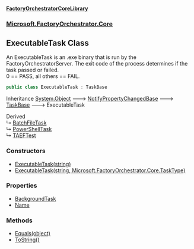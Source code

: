 #### [FactoryOrchestratorCoreLibrary](./FactoryOrchestratorCoreLibrary.md 'FactoryOrchestratorCoreLibrary')
### [Microsoft.FactoryOrchestrator.Core](./Microsoft-FactoryOrchestrator-Core.md 'Microsoft.FactoryOrchestrator.Core')
## ExecutableTask Class
An ExecutableTask is an .exe binary that is run by the FactoryOrchestratorServer. The exit code of the process determines if the task passed or failed.  
0 == PASS, all others == FAIL.  
```csharp
public class ExecutableTask : TaskBase
```
Inheritance [System.Object](https://docs.microsoft.com/en-us/dotnet/api/System.Object 'System.Object') &#129106; [NotifyPropertyChangedBase](./Microsoft-FactoryOrchestrator-Core-NotifyPropertyChangedBase.md 'Microsoft.FactoryOrchestrator.Core.NotifyPropertyChangedBase') &#129106; [TaskBase](./Microsoft-FactoryOrchestrator-Core-TaskBase.md 'Microsoft.FactoryOrchestrator.Core.TaskBase') &#129106; ExecutableTask  

Derived  
&#8627; [BatchFileTask](./Microsoft-FactoryOrchestrator-Core-BatchFileTask.md 'Microsoft.FactoryOrchestrator.Core.BatchFileTask')  
&#8627; [PowerShellTask](./Microsoft-FactoryOrchestrator-Core-PowerShellTask.md 'Microsoft.FactoryOrchestrator.Core.PowerShellTask')  
&#8627; [TAEFTest](./Microsoft-FactoryOrchestrator-Core-TAEFTest.md 'Microsoft.FactoryOrchestrator.Core.TAEFTest')  
### Constructors
- [ExecutableTask(string)](./Microsoft-FactoryOrchestrator-Core-ExecutableTask-ExecutableTask(string).md 'Microsoft.FactoryOrchestrator.Core.ExecutableTask.ExecutableTask(string)')
- [ExecutableTask(string, Microsoft.FactoryOrchestrator.Core.TaskType)](./Microsoft-FactoryOrchestrator-Core-ExecutableTask-ExecutableTask(string_Microsoft-FactoryOrchestrator-Core-TaskType).md 'Microsoft.FactoryOrchestrator.Core.ExecutableTask.ExecutableTask(string, Microsoft.FactoryOrchestrator.Core.TaskType)')
### Properties
- [BackgroundTask](./Microsoft-FactoryOrchestrator-Core-ExecutableTask-BackgroundTask.md 'Microsoft.FactoryOrchestrator.Core.ExecutableTask.BackgroundTask')
- [Name](./Microsoft-FactoryOrchestrator-Core-ExecutableTask-Name.md 'Microsoft.FactoryOrchestrator.Core.ExecutableTask.Name')
### Methods
- [Equals(object)](./Microsoft-FactoryOrchestrator-Core-ExecutableTask-Equals(object).md 'Microsoft.FactoryOrchestrator.Core.ExecutableTask.Equals(object)')
- [ToString()](./Microsoft-FactoryOrchestrator-Core-ExecutableTask-ToString().md 'Microsoft.FactoryOrchestrator.Core.ExecutableTask.ToString()')
